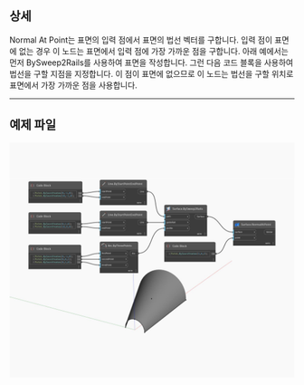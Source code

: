 ## 상세
Normal At Point는 표면의 입력 점에서 표면의 법선 벡터를 구합니다. 입력 점이 표면에 없는 경우 이 노드는 표면에서 입력 점에 가장 가까운 점을 구합니다. 아래 예에서는 먼저 BySweep2Rails를 사용하여 표면을 작성합니다. 그런 다음 코드 블록을 사용하여 법선을 구할 지점을 지정합니다. 이 점이 표면에 없으므로 이 노드는 법선을 구할 위치로 표면에서 가장 가까운 점을 사용합니다.
___
## 예제 파일

![NormalAtPoint](./Autodesk.DesignScript.Geometry.Surface.NormalAtPoint_img.jpg)

